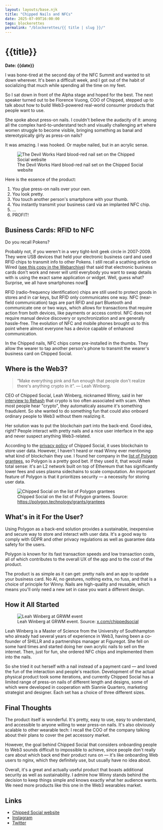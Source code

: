 ```yaml
---
layout: layouts/base.njk
title: "Chipped Nails and NFCs"
date: 2025-07-09T16:00:00
tags: blockerettes
permalink: "/blockerettes/{{ title | slug }}/"
---
```


# {{title}}
**Date: {{date}}**

I was bone-tired at the second day of the NFC Summit and wanted to sit down wherever. It's been a difficult week, and I got out of the habit of socializing that much while spending all the time on my feet.

So I sat down in front of the Alpha stage and hoped for the best. The next speaker turned out to be Florence Vuong, COO of Chipped, stepped up to talk about how to build Web3-powered real-world consumer products that people want to use.

She spoke about press-on nails. I couldn't believe the audacity of it: among all the complex hard-to-understand tech and visually challenging art where women struggle to become visible, bringing something as banal and stereotypically girly as press-on nails?

It was amazing. I was hooked. Or maybe nailed, but in an acrylic sense.

<figure>
  <img src="../../images/chipped-nails.png" alt="The Devil Works Hard blood-red nail set on the Chipped Social website">
  <figcaption>
    The Devil Works Hard blood-red nail set on the Chipped Social website
  </figcaption>
</figure>

Here is the essence of the product: 

1. You glue press-on nails over your own.
2. You look pretty. 
3. You touch another person's smartphone with your thumb.
4. You instantly transmit your business card via an implanted NFC chip.
5. …
6. PROFIT!

## Business Cards: RFID to NFC

Do you recall Pokens?

Probably not, if you weren't in a very tight-knit geek circle in 2007-2009. They were USB devices that held your electronic business card and used RFID chips to transmit info to other Pokens. I still recall a scathing article on Wired ([see this copy in the Webarchive](https://web.archive.org/web/20161221064853/https://www.wired.com/2010/01/poken-attempts-to-replace-business-cards/)) that said that electronic business cards don't work and never will until everybody you want to swap details with is using the exact same application or widget. Well, guess what? Surprise, we all have smartphones now!📱

RFID (radio-frequency identification) chips are still used to protect goods in stores and in car keys, but RFID only communicates one way. NFC (near-field communication) tags are part RFID and part Bluetooth and communicate one or two ways, which allows for transactions that require action from both devices, like payments or access control. NFC does not require manual device discovery or synchronization and are generally hassle-free. The evolution of NFC and mobile phones brought us to this point where almost everyone has a device capable of enhanced communication.

In the Chipped nails, NFC chips come pre-installed in the thumbs. They allow the wearer to tap another person's phone to transmit the wearer's business card on Chipped Social. 

## Where is the Web3?

> “Make everything pink and fun enough that people don't realize there's anything crypto in it”. — Leah Winberg.
> 

CEO of Chipped Social, Leah Winberg, nicknamed Winny, said in her [interview to Rehash](https://www.youtube.com/watch?v=qGeIKndmGZE&ab_channel=Rehash%3AAWeb3Podcast) that crypto is too often associated with scam. When most people hear "crypto", they automaticaly assume it's something fraudulent. So she wanted to do something fun that could also onboard ordinary people to Web3 without them realizing it. 

Her solution was to put the blockchain part into the back-end. Good idea, right? People interact with pretty nails and a nice user interface in the app and never suspect anything Web3-related.

According to the [privacy policy](https://chippedsocial.com/pages/app-privacy-policy) of Chipped Social, it uses blockchain to store user data. However, I haven't heard or read Winny ever mentioning what kind of blockchain they use. I found her company in the [list of Polygon grantees](https://polygon.technology/grants/grantees), so Polygon is a pretty good bet. If they used it, that would make total sense: it's an L2 network built on top of Ethereum that has significantly lower fees and uses plasma sidechains to scale computation. An important feature of Polygon is that it prioritizes security — a necessity for storing user data. 

<figure>
  <img src="../../images/chipped-polygon.png" alt="Chipped Social on the list of Polygon grantees">
  <figcaption>
    Chipped Social on the list of Polygon grantees. Source:
    <a href="https://polygon.technology/grants/grantees" target="_blank">https://polygon.technology/grants/grantees</a>
  </figcaption>
</figure>

## What's in it For the User?

Using Polygon as a back-end solution provides a sustainable, inexpensive and secure way to store and interact with user data. It's a good way to comply with GDPR and other privacy regulations as well as guarantee data safety for the users. 

Polygon is known for its fast transaction speeds and low transaction costs, all of which contributes to the overall UX of the app and to the cost of the product.

The product is as simple as it can get: pretty nails and an app to update your business card. No AI, no gestures, nothing extra, no fuss, and that is a choice of principle for Winny. Nails are high-quality and reusable, which means you'll only need a new set in case you want a different design. 

## How it All Started

<figure>
  <img src="https://pbs.twimg.com/media/Gu7uhQ-WoAAhURN?format=jpg&name=large" alt="Leah Winberg at GRWM event">
  <figcaption>
    Leah Winberg at GRWM event. Source: 
    <a href="https://x.com/chippedsocial/status/1940750750940115342">x.com/chippedsocial</a>
  </figcaption>
</figure>

Leah Winberg is a Master of Science from the University of Southhampton who already had several years of experience in Web3, having been a co-founder of SHILLR and a partnerships manager at Figuregot. She fell on some hard times and started doing her own acrylic nails to sell on the internet. Then, just for fun, she ordered NFC chips and implemented them into the nails. 

So she tried it out herself with a nail instead of a payment card — and loved the fun of the interaction and people's reaction. Development of the actual physical product took some iterations, and currently Chipped Social has a limited range of press-on nails of different length and designs, some of which were developed in cooperation with Siannie Quartero, marketing strategist and designer. Each set has a choice of three different sizes. 

## Final Thoughts

The product itself is wonderful. It's pretty, easy to use, easy to understand, and accessible to anyone willing to wear press-on nails. It's also obviously scalable to other wearable tech: I recall the COO of the company talking about their plans to cover the pet accessory market.

However, the goal behind Chipped Social that considers onboarding people to Web3 sounds difficult to impossible to achieve, since people don't really care about which back end their product runs on — it's like onboarding Web users to nginx, which they definitely use, but usually have no idea about.

Overall, it's a great and actually useful product that boasts additional security as well as sustainability. I admire how Winny stands behind the decision to keep things simple and knows exactly what her audience wants. We need more products like this one in the Web3 wearables market.

## Links

- [Chipped Social website](https://chippedsocial.com/)
- [Instagram](https://www.instagram.com/chippedsocial/)
- [Twitter](https://x.com/chippedsocial)
